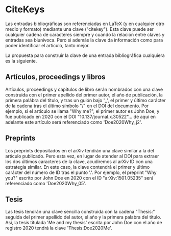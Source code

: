 # CiteKeys

Las entradas bibliográficas son referenciadas en LaTeX (y en cualquier otro medio y formato)
mediante una clave ("citekey"). Esta clave puede ser cualquier cadena de caracteres siempre y
cuando la relación entre claves y entradas sea biunívoca. Pero si además la clave da información
como para poder identificar el artículo, tanto mejor.

La propuesta para construir la clave de una entrada bibliográfica cualquiera es la siguiente.

## Artículos, proceedings y libros

Artículos, proceedings y capítulos de libro serán nombrados con una clave construida con el primer
apellido del primer autor, el año de publicación, la primera palábra del título, y tras un guión
bajo '_', el primer y último carácter de la cadena tras el último símbolo "/" en el DOI del
documento. Por ejemplo, si el artículo se llama "Why me?", el primer autor es John Doe, y fue
publicado en 2020 con el DOI "10.137/journal.x.30522"... de aquí en adelante este artículo será
referenciado como 'Doe2020Why_j2'.

## Preprints

Los preprints depositados en el arXiv tendrán una clave similar a la del artículo publicado. Pero
esta vez, en lugar de atender al DOI para extraer los dos últimos caracteres de la clave,
acudiremos al arXiv ID con una estrategia similar. En este caso, la clave contendrá el primer y
último carácter del número de ID tras el punto '.'. Por ejemplo, el preprint "Why you?" escrito por
John Doe en 2020 con el ID "arXiv:1501.05235" será referenciado como 'Doe2020Why_05'.

## Tesis

Las tesis tendrán una clave sencilla construida con la cadena "Thesis:" seguida del primer apellido
del autor, el año y la primera palabra del título. Así, la tesis titulada 'Me and my thesis'
escrita por John Doe con el año de registro 2020 tendrá la clave 'Thesis:Doe2020Me'.

